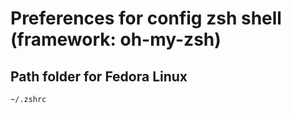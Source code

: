 # Preferences for config zsh shell (framework: oh-my-zsh)

## Path folder for Fedora Linux
`~/.zshrc`
